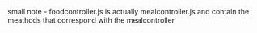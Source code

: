 small note - foodcontroller.js is actually mealcontroller.js and contain the meathods that correspond with the mealcontroller
